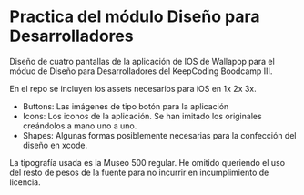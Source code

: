 # Practica del módulo Diseño para Desarrolladores

Diseño de cuatro pantallas de la aplicación de IOS de Wallapop para el móduo de Diseño para Desarrolladores del KeepCoding Boodcamp III.

En el repo se incluyen los assets necesarios para iOS en 1x 2x 3x. 

- Buttons: Las imágenes de tipo botón para la aplicación
- Icons: Los iconos de la aplicación. Se han imitado los originales creándolos a mano uno a uno.
- Shapes: Algunas formas posiblemente necesarias para la confección del diseño en xcode.

La tipografía usada es la Museo 500 regular. He omitido queriendo el uso del resto de pesos de la fuente para no incurrir en incumplimiento de licencia.
